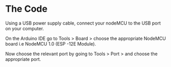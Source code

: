 # The Code

Using a USB power supply cable, connect your nodeMCU to the USB port on your computer.

On the Arduino IDE go to Tools &gt; Board &gt; choose the appropriate NodeMCU board i.e NodeMCU 1.0 \(ESP -12E Module\).

Now choose the relevant port by going to Tools &gt; Port &gt; and choose the appropriate port.







